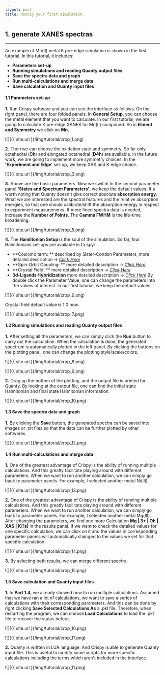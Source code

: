 ```yaml
---
layout: post
title: Runnig your first simulation.
---
```


## 1. generate XANES spectras
***

An example of Mn(II) metal K pre-edge simulation is shown in the first tutorial.
In this tutorial, it includes:
* **Parameters set-up**
* **Running simulations and reading Quanty output files**
* **Save the spectra data and graph**
* **Run multi-calculations and merge data**
* **Save calculation and Quanty input files**



#### 1.1 Parameters set-up

**1.** Run Crispy software and you can see the interface as follows. On the right panel, there are four folded panels. In **General Setup**, you can choose the metal element that you want to calculate. In our first tutorial, we are going to calculate K pre-edge XANES for Mn(II) compound. So in **Elment and Symmetry** we click on **Mn**.  

![]({{ site.url }}/img/tutorial/crop_1.png)


**2.** Then we can choose the oxidation state and symmetry. So far only octahedral (**Oh**) and elongated octahedral (**D4h**) are available. In the future work, we are going to implement more symmetry choices. In the **'Experiment and Edge'** set-up, we keep XAS and K-edge choice.


![]({{ site.url }}/img/tutorial/crop_3.png)


**3.** Above are the basic parameters. Now we switch to the second parameter panel **'States and Spectrum Parameters'**, we keep the default values. It's worth noting that Quanty doesn't give correct absolute **absorption energy**. What we are interested are the spectral features and the relative absorption energies, so that one should calibrate/shift the absorption energy in respect to experiment measurements. If more fined spectra data is needed, increase the **Number of Points**. The **Gamma FWHM** is the life-time broadening.


![]({{ site.url }}/img/tutorial/crop_5.png)


**4.** The **Hamiltonian Setup** is the soul of the simulation. So far, four Halmitonians set-ups are available in Crispy:
   - **Coulomb term: ** described by Slater-Condon Parameters, more detailed description → *[Click Here](http://www.quanty.org/documentation/standard_operators/coulomb_repulsion)*
   - **Spin-Orbit Coupling: ** more detailed description → *[Click Here](http://www.quanty.org/documentation/standard_operators/spin_orbit_coupling)*
   - **Crystal Field: ** more detailed description → *[Click Here](http://www.quanty.org/documentation/standard_operators/crystal_field)*
   - **3d-Ligands Hybridization** more detailed description → *[Click Here](http://www.quanty.org/documentation/standard_operators/ligand_field)*
By double click the Parameter Value, one can change the parameters into the values of interest. In our first tutorial, we keep the default values.


![]({{ site.url }}/img/tutorial/crop_6.png)


Crystal field default value is 1.0 now.


![]({{ site.url }}/img/tutorial/crop_7.png)


#### 1.2 Running simulations and reading Quanty output files

**1.** After setting all the parameters, we can simply click the **Run** button to carry out the calculation. When the calculation is done, the generated spectrum is automatically plotted in the left panel. By clicking the buttons on the plotting panel, one can change the plotting style/scale/colors.


![]({{ site.url }}/img/tutorial/crop_8.png)


![]({{ site.url }}/img/tutorial/crop_9.png)


**2.** Drag up the bottom of the plotting, and the output file is printed for Quanty. By looking at the output file, one can find the initial state Halmitonian and final state Halmitonian information.


![]({{ site.url }}/img/tutorial/crop_10.png)


#### 1.3 Save the spectra data and graph

**1.** By clicking the **Save** button, the generated spectra can be saved into images or .txt files so that the data can be further plotted by other softwares.


![]({{ site.url }}/img/tutorial/crop_12.png)


#### 1.4 Run multi-calculations and merge data

**1.** One of the greatest advantage of Crispy is the ability of running multiple calculations. And this greatly facilitate playing around with different parameters. When we want to run another calculation, we can simply go back to parameter panels. For example, I selected another metal Ni(III).

![]({{ site.url }}/img/tutorial/crop_13.png)
   
**2.** One of the greatest advantage of Crispy is the ability of running multiple calculations. And this greatly facilitate playing around with different parameters. When we want to run another calculation, we can simply go back to parameter panels. For example, I selected another metal Mg(III). After changing the parameters, we find one more Calculation **Mg | 3+ | Oh | XAS | K(1s)** in the results panel. If we want to check the detailed values for one specific calculation, we can click on it and the values in corresponding parameter panels will automatically changed to the values we set for that specific calculation.

![]({{ site.url }}/img/tutorial/crop_14.png)


**3.** By selecting both results, we can merge different spectra.


![]({{ site.url }}/img/tutorial/crop_15.png)   


#### 1.5 Save calculation and Quanty input files

**1.** In **Part 1.4**, we already showed how to run multiple calculations. Assumed that we have ran a lot of calculations, we want to save a series of calculations with their corresponding parameters. And this can be done by right clicking **Save Selected Calculations As** a .pkl file. Therefore, when restarting the program, we can choose **Load Calculations** to load the .pkl file to recover the status before.


![]({{ site.url }}/img/tutorial/crop_16.png)


![]({{ site.url }}/img/tutorial/crop_17.png)
   
   
**2.** Quanty is written in LUA language. And Crispy is able to generate Quanty input file. This is useful to modify some scripts for more specific calculations including the terms which aren't included in the interface.


![]({{ site.url }}/img/tutorial/crop_11.png)
